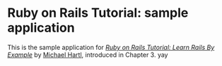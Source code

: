 # Ruby on Rails Tutorial: sample application

This is the sample application for [*Ruby on Rails Tutorial: Learn Rails By Example*](http://railstutorial.org/) by [Michael Hartl](http://michaelhartl.com/), introduced in Chapter 3. yay
